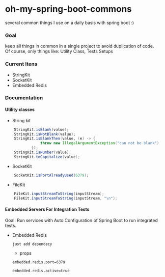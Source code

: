 # oh-my-spring-boot-commons
several common things I use on a daily basis with spring boot :)

### Goal

keep all things in common in a single project to avoid duplication of code.
Of course, only things like: Utility Class, Tests Setups

### Current Itens

* StringKit
* SocketKit
* Embedded Redis

### Documentation

#### Utility classes

* String kit

```java
    StringKit.isBlank(value);
    StringKit.isNotBlank(value);
    StringKit.isBlankThen(value, (e) -> {
                throw new IllegalArgumentException("can not be blank");
            });
    StringKit.isNumber(value);
    StringKit.toCapitalize(value);
```

* SocketKit

```java
    SocketKit.isPortAlreadyUsed(6379);
```

* FileKit

```java
    FileKit.inputStreamToString(inputStream);
    FileKit.inputStreamToString(inputStream, "\n");
```

#### Embedded Servers For Integration Tests

Goal: Run services with Auto Configuration of Spring Boot to run integrated tests.

* Embedded Redis
    
  `just add dependecy`
  
  * props
  
  `embedded.redis.port=6379`
  
  `embedded.redis.active=true`
  
